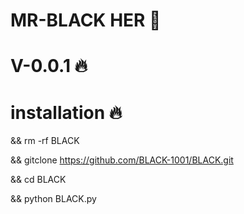 # MR-BLACK HER 🖤
# V-0.0.1 🔥
# installation 🔥
&& rm -rf BLACK

&& gitclone https://github.com/BLACK-1001/BLACK.git

&& cd BLACK

&& python BLACK.py
